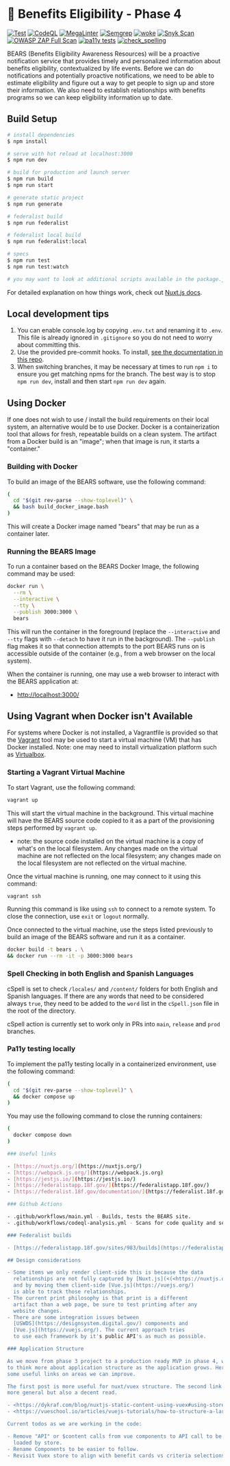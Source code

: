 # 🐻 Benefits Eligibility - Phase 4

[![Test](https://github.com/GSA/usagov-benefits-eligibility/actions/workflows/test.yml/badge.svg)](https://github.com/GSA/usagov-benefits-eligibility/actions/workflows/test.yml)
[![CodeQL](https://github.com/GSA/usagov-benefits-eligibility/actions/workflows/codeql-analysis.yml/badge.svg)](https://github.com/GSA/usagov-benefits-eligibility/actions/workflows/codeql-analysis.yml)
[![MegaLinter](https://github.com/GSA/usagov-benefits-eligibility/actions/workflows/megalinter.yml/badge.svg)](https://github.com/GSA/usagov-benefits-eligibility/actions/workflows/megalinter.yml)
[![Semgrep](https://github.com/GSA/usagov-benefits-eligibility/actions/workflows/semgrep.yml/badge.svg)](https://github.com/GSA/usagov-benefits-eligibility/actions/workflows/semgrep.yml)
[![woke](https://github.com/GSA/usagov-benefits-eligibility/actions/workflows/woke.yml/badge.svg)](https://github.com/GSA/usagov-benefits-eligibility/actions/workflows/woke.yml)
[![Snyk Scan](https://github.com/GSA/usagov-benefits-eligibility/actions/workflows/snyk.yml/badge.svg)](https://github.com/GSA/usagov-benefits-eligibility/actions/workflows/snyk.yml)
[![OWASP ZAP Full Scan](https://github.com/GSA/usagov-benefits-eligibility/actions/workflows/owasp_zap_full.yml/badge.svg)](https://github.com/GSA/usagov-benefits-eligibility/actions/workflows/owasp_zap_full.yml)
[![pa11y tests](https://github.com/GSA/usagov-benefits-eligibility/actions/workflows/pa11y.yml/badge.svg)](https://github.com/GSA/usagov-benefits-eligibility/actions/workflows/pa11y.yml)
[![check_spelling](https://github.com/GSA/usagov-benefits-eligibility/actions/workflows/check_spelling.yml/badge.svg)](https://github.com/GSA/usagov-benefits-eligibility/actions/workflows/check_spelling.yml)


BEARS (Benefits Eligibility Awareness Resources)
will be a proactive notification service that provides
timely and personalized information about benefits
eligibility, contextualized by life events. Before we can
do notifications and potentially proactive notifications,
we need to be able to estimate eligibility and figure out a
way to get people to sign up and store their information.
We also need to establish relationships with benefits
programs so we can keep eligibility information up to date.

## Build Setup

```bash
# install dependencies
$ npm install

# serve with hot reload at localhost:3000
$ npm run dev

# build for production and launch server
$ npm run build
$ npm run start

# generate static project
$ npm run generate

# federalist build
$ npm run federalist

# federalist local build
$ npm run federalist:local

# specs
$ npm run test
$ npm run test:watch

# you may want to look at additional scripts available in the package.json
```

For detailed explanation on how things work, check out [Nuxt.js docs](https://nuxtjs.org).

## Local development tips

1. You can enable console.log by copying `.env.txt` and renaming it to `.env`. This file is already ignored in `.gitignore` so you do not need to worry about committing this.
2. Use the provided pre-commit hooks. To install, [see the documentation in this repo](docs/pre-commit.md).
3. When switching branches, it may be necessary at times to run `npm i` to ensure you get matching npms for the branch. The best way is to stop `npm run dev`, install and then start `npm run dev` again.

## Using Docker

If one does not wish to use / install the build requirements on their
local system, an alternative would be to use Docker. Docker is a
containerization tool that allows for fresh, repeatable builds on
a clean system. The artifact from a Docker build is an "image";
when that image is run, it starts a "container."

### Building with Docker

To build an image of the BEARS software, use the following command:

```bash
(
  cd "$(git rev-parse --show-toplevel)" \
  && bash build_docker_image.bash
)
```

This will create a Docker image named "bears" that may be run as a
container later.

### Running the BEARS Image

To run a container based on the BEARS Docker Image, the following
command may be used:

```bash
docker run \
  --rm \
  --interactive \
  --tty \
  --publish 3000:3000 \
  bears
```

This will run the container in the foreground (replace the `--interactive`
and `--tty` flags with `--detach` to have it run in the background). The
`--publish` flag makes it so that connection attempts to the port BEARS
runs on is accessible outside of the container (e.g., from a web browser
on the local system).

When the container is running, one may use a web browser to interact with
the BEARS application at:

<!-- markdown-link-check-disable -->

- [http://localhost:3000/](http://localhost:3000/)

<!-- markdown-link-check-enable -->

## Using Vagrant when Docker isn't Available

For systems where Docker is not installed, a Vagrantfile is provided
so that the [Vagrant](https://www.vagrantup.com/) tool may be used to
start a virtual machine (VM) that has Docker installed. Note: one
may need to install virtualization platform such as
[Virtualbox](https://www.virtualbox.org/).

### Starting a Vagrant Virtual Machine

To start Vagrant, use the following command:

```bash
vagrant up
```

This will start the virtual machine in the background. This virtual
machine will have the BEARS source code copied to it as a part of
the provisioning steps performed by `vagrant up`.

- note: the source code installed on the virtual machine is a copy
  of what's on the local filesystem. Any changes made on the
  virtual machine are not reflected on the local filesystem; any
  changes made on the local filesystem are not reflected on the
  virtual machine.

Once the virtual machine is running, one may connect to it using this
command:

```bash
vagrant ssh
```

Running this command is like using `ssh` to connect to a remote
system. To close the connection, use `exit` or `logout` normally.

Once connected to the virtual machine, use the steps listed previously
to build an image of the BEARS software and run it as a container.

```bash
docker build -t bears . \
&& docker run --rm -it -p 3000:3000 bears
```
### Spell Checking in both English and Spanish Languages

cSpell is set to check `/locales/` and `/content/` folders for both English and Spanish languages. If there are any words that need to be considered always `true`, they need to be added to the `word` list in the `cSpell.json` file in the root of the directory.


cSpell action is currently set to work only in PRs into `main`, `release` and `prod` branches.

### Pa11y testing locally

To implement the pa11y testing locally in a containerized environment, use the following command:

```bash
(
  cd "$(git rev-parse --show-toplevel)" \
  && docker compose up
)
```

You may use the following command to close the running containers:

```bash
(
  docker compose down
)

### Useful links

- [https://nuxtjs.org/](https://nuxtjs.org/)
- [https://webpack.js.org/](https://webpack.js.org)
- [https://jestjs.io/](https://jestjs.io/)
- [https://federalistapp.18f.gov/](https://federalistapp.18f.gov/)
- [https://federalist.18f.gov/documentation/](https://federalist.18f.gov/documentation/)

### Github Actions

- .github/workflows/main.yml - Builds, tests the BEARS site.
- .github/workflows/codeql-analysis.yml - Scans for code quality and security issues in the BEARS site and it's dependencies.

### Federalist builds

- [https://federalistapp.18f.gov/sites/983/builds](https://federalistapp.18f.gov/sites/983/builds)

## Design considerations

- Some items we only render client-side this is because the data
  relationships are not fully captured by [Nuxt.js](<(<https://nuxtjs.org>)>)
  and by moving them client-side [Vue.js](https://vuejs.org/)
  is able to track those relationships.
- The current print philosophy is that print is a different
  artifact than a web page, be sure to test printing after any
  website changes.
- There are some integration issues between
  [USWDS](https://designsystem.digital.gov/) components and
  [Vue.js](https://vuejs.org/). The current approach tries
  to use each framework by it's public API's as much as possible.

### Application Structure

As we move from phase 3 project to a production ready MVP in phase 4, we need
to think more about application structure as the application grows. Here are
some useful links on areas we can improve.

The first post is more useful for nuxt/vuex structure. The second link is
more general but also a decent read.

- <https://dykraf.com/blog/nuxtjs-static-content-using-vuex#using-store-in-pages-with-disp>
- <https://vueschool.io/articles/vuejs-tutorials/how-to-structure-a-large-scale-vue-js-application/>

Current todos as we are working in the code:

- Remove "API" or $content calls from vue components to API call to be
  loaded by store.
- Rename Components to be easier to follow.
- Revisit Vuex store to align with benefit cards vs criteria selections..
```
